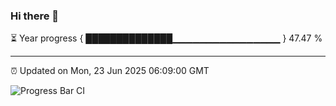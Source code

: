 ### Hi there 👋

⏳ Year progress { ██████████████▁▁▁▁▁▁▁▁▁▁▁▁▁▁▁▁ } 47.47 %

---

⏰ Updated on Mon, 23 Jun 2025 06:09:00 GMT

![Progress Bar CI](https://github.com/liununu/liununu/workflows/Progress%20Bar%20CI/badge.svg)
